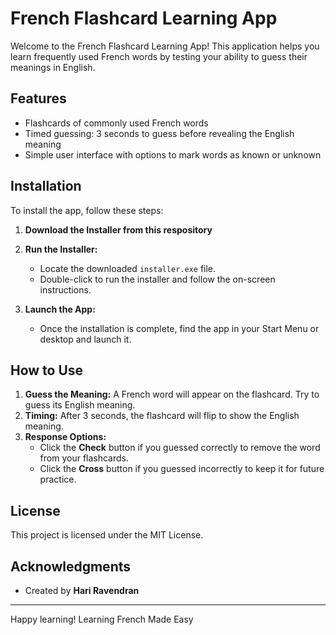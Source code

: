 # French Flashcard Learning App

Welcome to the French Flashcard Learning App! This application helps you learn frequently used French words by testing your ability to guess their meanings in English. 

## Features

- Flashcards of commonly used French words
- Timed guessing: 3 seconds to guess before revealing the English meaning
- Simple user interface with options to mark words as known or unknown

## Installation

To install the app, follow these steps:

1. **Download the Installer from this respository**

2. **Run the Installer:**
   - Locate the downloaded `installer.exe` file.
   - Double-click to run the installer and follow the on-screen instructions.

3. **Launch the App:**
   - Once the installation is complete, find the app in your Start Menu or desktop and launch it.

## How to Use

1. **Guess the Meaning:** A French word will appear on the flashcard. Try to guess its English meaning.
2. **Timing:** After 3 seconds, the flashcard will flip to show the English meaning.
3. **Response Options:**
   - Click the **Check** button if you guessed correctly to remove the word from your flashcards.
   - Click the **Cross** button if you guessed incorrectly to keep it for future practice.

## License

This project is licensed under the MIT License.

## Acknowledgments

- Created by **Hari Ravendran**

---

Happy learning!
Learning French Made Easy
